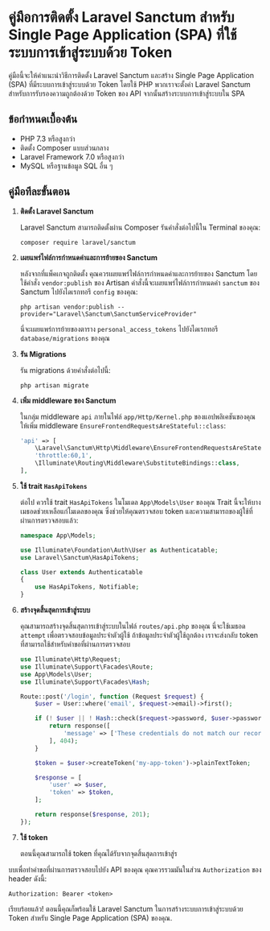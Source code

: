 # คู่มือการติดตั้ง Laravel Sanctum สำหรับ Single Page Application (SPA) ที่ใช้ระบบการเข้าสู่ระบบด้วย Token

คู่มือนี้จะให้คำแนะนำวิธีการติดตั้ง Laravel Sanctum และสร้าง Single Page Application (SPA) ที่มีระบบการเข้าสู่ระบบด้วย Token โดยใช้ PHP พวกเราจะตั้งค่า Laravel Sanctum สำหรับการรับรองความถูกต้องด้วย Token ของ API จากนั้นสร้างระบบการเข้าสู่ระบบใน SPA

## ข้อกำหนดเบื้องต้น

- PHP 7.3 หรือสูงกว่า
- ติดตั้ง Composer แบบส่วนกลาง
- Laravel Framework 7.0 หรือสูงกว่า
- MySQL หรือฐานข้อมูล SQL อื่น ๆ

## คู่มือทีละขั้นตอน

1. **ติดตั้ง Laravel Sanctum**

   Laravel Sanctum สามารถติดตั้งผ่าน Composer รันคำสั่งต่อไปนี้ใน Terminal ของคุณ:

   ```
   composer require laravel/sanctum
   ```

2. **เผยแพร่ไฟล์การกำหนดค่าและการย้ายของ Sanctum**

   หลังจากที่แพ็คเกจถูกติดตั้ง คุณควรเผยแพร่ไฟล์การกำหนดค่าและการย้ายของ Sanctum โดยใช้คำสั่ง `vendor:publish` ของ Artisan คำสั่งนี้จะเผยแพร่ไฟล์การกำหนดค่า `sanctum` ของ Sanctum ไปยังไดเรกทอรี `config` ของคุณ:

   ```
   php artisan vendor:publish --provider="Laravel\Sanctum\SanctumServiceProvider"
   ```

   นี่จะเผยแพร่การย้ายของตาราง `personal_access_tokens` ไปยังไดเรกทอรี `database/migrations` ของคุณ

3. **รัน Migrations**

   รัน migrations ด้วยคำสั่งต่อไปนี้:

   ```
   php artisan migrate
   ```

4. **เพิ่ม middleware ของ Sanctum**

   ในกลุ่ม middleware `api` ภายในไฟล์ `app/Http/Kernel.php` ของแอปพลิเคชันของคุณ ให้เพิ่ม middleware `EnsureFrontendRequestsAreStateful::class`:

   ```php
   'api' => [
       \Laravel\Sanctum\Http\Middleware\EnsureFrontendRequestsAreStateful::class,
       'throttle:60,1',
       \Illuminate\Routing\Middleware\SubstituteBindings::class,
   ],
   ```

5. **ใช้ trait `HasApiTokens`**

   ต่อไป ควรใช้ trait `HasApiTokens` ในโมเดล `App\Models\User` ของคุณ Trait นี้จะให้บางเมธอดช่วยเหลือแก่โมเดลของคุณ ซึ่งช่วยให้คุณตรวจสอบ token และความสามารถของผู้ใช้ที่ผ่านการตรวจสอบแล้ว:

   ```php
   namespace App\Models;

   use Illuminate\Foundation\Auth\User as Authenticatable;
   use Laravel\Sanctum\HasApiTokens;

   class User extends Authenticatable
   {
       use HasApiTokens, Notifiable;
   }
   ```

6. **สร้างจุดสิ้นสุดการเข้าสู่ระบบ**

   คุณสามารถสร้างจุดสิ้นสุดการเข้าสู่ระบบในไฟล์ `routes/api.php` ของคุณ นี่จะใช้เมธอด `attempt` เพื่อตรวจสอบข้อมูลประจำตัวผู้ใช้ ถ้าข้อมูลประจำตัวผู้ใช้ถูกต้อง เราจะส่งกลับ token ที่สามารถใช้สำหรับคำขอที่ผ่านการตรวจสอบ

   ```php
   use Illuminate\Http\Request;
   use Illuminate\Support\Facades\Route;
   use App\Models\User;
   use Illuminate\Support\Facades\Hash;

   Route::post('/login', function (Request $request) {
       $user = User::where('email', $request->email)->first();

       if (! $user || ! Hash::check($request->password, $user->password)) {
           return response([
               'message' => ['These credentials do not match our records.']
           ], 404);
       }

       $token = $user->createToken('my-app-token')->plainTextToken;

       $response = [
           'user' => $user,
           'token' => $token,
       ];

       return response($response, 201);
   });
   ```

7. **ใช้ token**

   ตอนนี้คุณสามารถใช้ token ที่คุณได้รับจากจุดสิ้นสุดการเข้าสู่ร

บบเพื่อทำคำขอที่ผ่านการตรวจสอบไปยัง API ของคุณ คุณควรรวมมันในส่วน `Authorization` ของ header ดังนี้:

```vbnet
Authorization: Bearer <token>
```

เรียบร้อยแล้ว! ตอนนี้คุณก็พร้อมใช้ Laravel Sanctum ในการสร้างระบบการเข้าสู่ระบบด้วย Token สำหรับ Single Page Application (SPA) ของคุณ.
